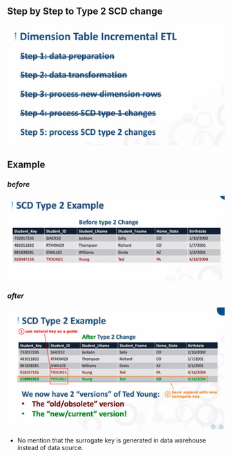 ## **Step by Step to Type 2 SCD change**

![Alt step by step](pic/01.jpg)

## **Example**

### _before_

![Alt before ](pic/02.jpg)

### _after_

![Alt after](pic/03.jpg)

- No mention that the surrogate key is generated in data warehouse instead of data source.
